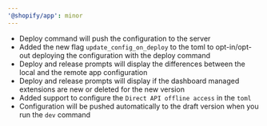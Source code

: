 ```yaml
---
'@shopify/app': minor
---
```


- Deploy command will push the configuration to the server
- Added the new flag `update_config_on_deploy` to the toml to opt-in/opt-out deploying the configuration with the deploy command
- Deploy and release prompts will display the differences between the local and the remote app configuration
- Deploy and release prompts will display if the dashboard managed extensions are new or deleted for the new version
- Added support to configure the `Direct API offline access` in the `toml`
- Configuration will be pushed automatically to the draft version when you run the `dev` command
